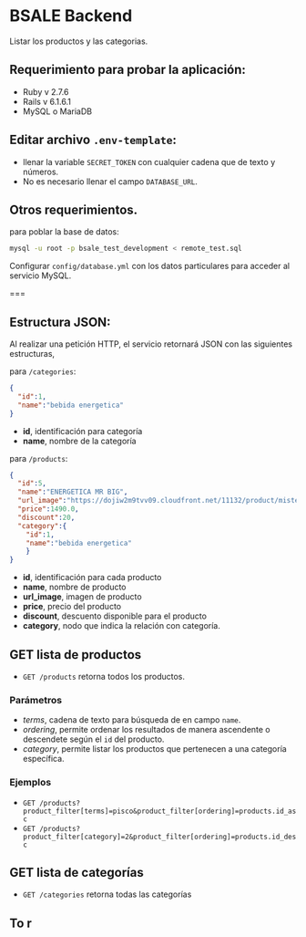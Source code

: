# BSALE Backend

Listar los productos y las categorias.

## Requerimiento para probar la aplicación:

- Ruby v 2.7.6
- Rails v 6.1.6.1
- MySQL o MariaDB 

## Editar archivo `.env-template`:
- llenar la variable `SECRET_TOKEN` con cualquier cadena que de texto y números.
- No es necesario llenar el campo `DATABASE_URL`.

## Otros requerimientos.
para poblar la base de datos:
```bash
mysql -u root -p bsale_test_development < remote_test.sql
```
Configurar `config/database.yml` con los datos particulares para acceder al servicio MySQL.

===

## Estructura JSON:

Al realizar una petición HTTP, el servicio retornará JSON con las siguientes estructuras,

para `/categories`:
```json
{ 
  "id":1,
  "name":"bebida energetica" 
}
```

- **id**, identificación para categoría
- **name**, nombre de la categoría

para `/products`:
```json
{
  "id":5,
  "name":"ENERGETICA MR BIG",
  "url_image":"https://dojiw2m9tvv09.cloudfront.net/11132/product/misterbig3308256.jpg",
  "price":1490.0,
  "discount":20,
  "category":{
    "id":1,
    "name":"bebida energetica"
    }
}
```

- **id**, identificación para cada producto
- **name**, nombre de producto
- **url_image**, imagen de producto
- **price**, precio del producto
- **discount**, descuento disponible para el producto
- **category**, nodo que indica la relación con categoría.

## GET lista de productos
- `GET /products` retorna todos los productos.

### Parámetros
- *terms*, cadena de texto para búsqueda de en campo `name`.
- *ordering*, permite ordenar los resultados de manera ascendente o descendete según el `id` del producto.
- *category*, permite listar los productos que pertenecen a una categoría específica.

### Ejemplos
- `GET /products?product_filter[terms]=pisco&product_filter[ordering]=products.id_asc`
- `GET /products?product_filter[category]=2&product_filter[ordering]=products.id_desc`

## GET lista de categorías
- `GET /categories` retorna todas las categorías


## To r
